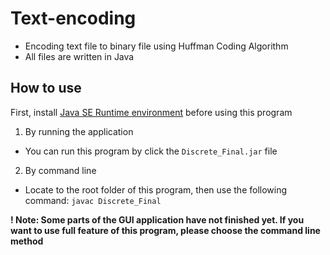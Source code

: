 # Text-encoding
- Encoding text file to binary file using Huffman Coding Algorithm
- All files are written in Java

## How to use
First, install [Java SE Runtime environment](https://www.oracle.com/java/technologies/javase-jre8-downloads.html) before using this program
1. By running the application
-  You can run this program by click the `Discrete_Final.jar` file
2. By command line
- Locate to the root folder of this program, then use the following command:
`javac Discrete_Final`

**! Note: Some parts of the GUI application have not finished yet. If you want to use full feature of this program, please choose the command line method**
